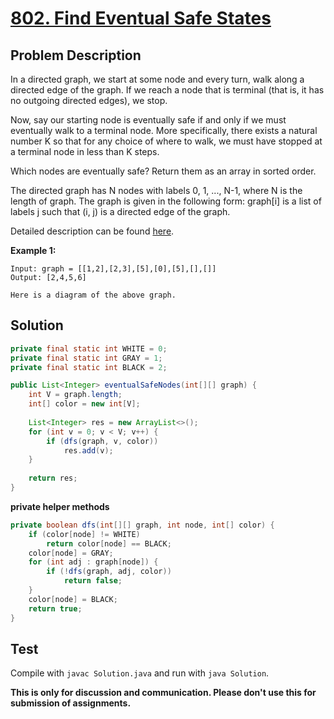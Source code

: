 # [802. Find Eventual Safe States][title]

## Problem Description

In a directed graph, we start at some node and every turn, walk along a directed edge of the graph.  If we reach a node that is terminal (that is, it has no outgoing directed edges), we stop.

Now, say our starting node is eventually safe if and only if we must eventually walk to a terminal node.  More specifically, there exists a natural number K so that for any choice of where to walk, we must have stopped at a terminal node in less than K steps.

Which nodes are eventually safe?  Return them as an array in sorted order.

The directed graph has N nodes with labels 0, 1, ..., N-1, where N is the length of graph.  The graph is given in the following form: graph[i] is a list of labels j such that (i, j) is a directed edge of the graph.

Detailed description can be found [here][title].

**Example 1:**

```
Input: graph = [[1,2],[2,3],[5],[0],[5],[],[]]
Output: [2,4,5,6]

Here is a diagram of the above graph.
```

## Solution

```java
private final static int WHITE = 0;
private final static int GRAY = 1;
private final static int BLACK = 2;

public List<Integer> eventualSafeNodes(int[][] graph) {
    int V = graph.length;
    int[] color = new int[V];
    
    List<Integer> res = new ArrayList<>();
    for (int v = 0; v < V; v++) {
        if (dfs(graph, v, color))
            res.add(v);
    }
    
    return res;
}
```

**private helper methods**

```java
private boolean dfs(int[][] graph, int node, int[] color) {
    if (color[node] != WHITE)
        return color[node] == BLACK;
    color[node] = GRAY;
    for (int adj : graph[node]) {
        if (!dfs(graph, adj, color))
            return false;
    }
    color[node] = BLACK;
    return true;
}
```

## Test

Compile with `javac Solution.java` and run with `java Solution`.


**This is only for discussion and communication. Please don't use this for submission of assignments.**

[title]: https://leetcode.com/problems/find-eventual-safe-states/